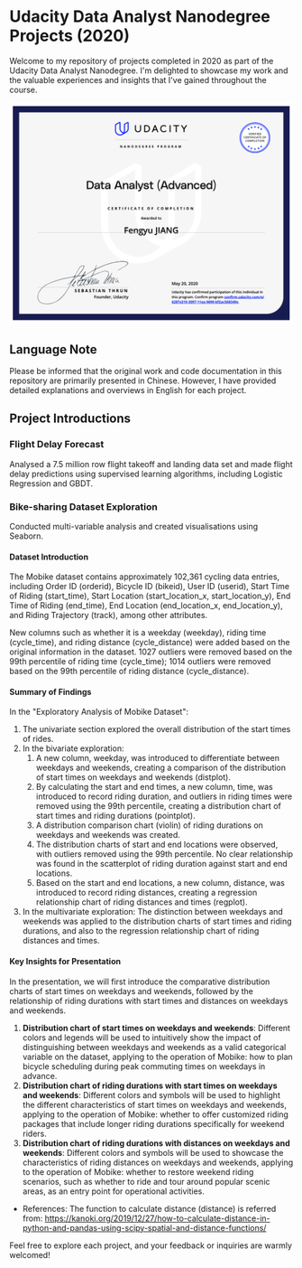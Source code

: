 # Udacity Data Analyst Nanodegree Projects (2020)

Welcome to my repository of projects completed in 2020 as part of the Udacity Data Analyst Nanodegree. I'm delighted to showcase my work and the valuable experiences and insights that I've gained throughout the course.

![Certificate](image.png)

## Language Note
Please be informed that the original work and code documentation in this repository are primarily presented in Chinese. However, I have provided detailed explanations and overviews in English for each project.

## Project Introductions
### Flight Delay Forecast
Analysed a 7.5 million row flight takeoff and landing data set and made flight delay predictions using supervised learning algorithms, including Logistic Regression and GBDT.

### Bike-sharing Dataset Exploration
Conducted multi-variable analysis and created visualisations using Seaborn.

#### Dataset Introduction
The Mobike dataset contains approximately 102,361 cycling data entries, including Order ID (orderid), Bicycle ID (bikeid), User ID (userid), Start Time of Riding (start_time), Start Location (start_location_x, start_location_y), End Time of Riding (end_time), End Location (end_location_x, end_location_y), and Riding Trajectory (track), among other attributes.

New columns such as whether it is a weekday (weekday), riding time (cycle_time), and riding distance (cycle_distance) were added based on the original information in the dataset. 1027 outliers were removed based on the 99th percentile of riding time (cycle_time); 1014 outliers were removed based on the 99th percentile of riding distance (cycle_distance).

####  Summary of Findings
In the "Exploratory Analysis of Mobike Dataset":
1. The univariate section explored the overall distribution of the start times of rides.
2. In the bivariate exploration:
   1. A new column, weekday, was introduced to differentiate between weekdays and weekends, creating a comparison of the distribution of start times on weekdays and weekends (distplot).
   2. By calculating the start and end times, a new column, time, was introduced to record riding duration, and outliers in riding times were removed using the 99th percentile, creating a distribution chart of start times and riding durations (pointplot).
   3. A distribution comparison chart (violin) of riding durations on weekdays and weekends was created.
   4. The distribution charts of start and end locations were observed, with outliers removed using the 99th percentile. No clear relationship was found in the scatterplot of riding duration against start and end locations.
   5. Based on the start and end locations, a new column, distance, was introduced to record riding distances, creating a regression relationship chart of riding distances and times (regplot).
3. In the multivariate exploration: The distinction between weekdays and weekends was applied to the distribution charts of start times and riding durations, and also to the regression relationship chart of riding distances and times.

####  Key Insights for Presentation
In the presentation, we will first introduce the comparative distribution charts of start times on weekdays and weekends, followed by the relationship of riding durations with start times and distances on weekdays and weekends.

1. **Distribution chart of start times on weekdays and weekends**: Different colors and legends will be used to intuitively show the impact of distinguishing between weekdays and weekends as a valid categorical variable on the dataset, applying to the operation of Mobike: how to plan bicycle scheduling during peak commuting times on weekdays in advance.
2. **Distribution chart of riding durations with start times on weekdays and weekends**: Different colors and symbols will be used to highlight the different characteristics of start times on weekdays and weekends, applying to the operation of Mobike: whether to offer customized riding packages that include longer riding durations specifically for weekend riders.
3. **Distribution chart of riding durations with distances on weekdays and weekends**: Different colors and symbols will be used to showcase the characteristics of riding distances on weekdays and weekends, applying to the operation of Mobike: whether to restore weekend riding scenarios, such as whether to ride and tour around popular scenic areas, as an entry point for operational activities.

- References: The function to calculate distance (distance) is referred from: https://kanoki.org/2019/12/27/how-to-calculate-distance-in-python-and-pandas-using-scipy-spatial-and-distance-functions/

Feel free to explore each project, and your feedback or inquiries are warmly welcomed!